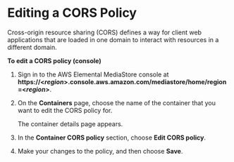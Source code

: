 # Editing a CORS Policy<a name="cors-policy-editing"></a>

Cross\-origin resource sharing \(CORS\) defines a way for client web applications that are loaded in one domain to interact with resources in a different domain\.

**To edit a CORS policy \(console\)**

1. Sign in to the AWS Elemental MediaStore console at **https://<*region*>\.console\.aws\.amazon\.com/mediastore/home/region=<*region*>**\.

1. On the **Containers** page, choose the name of the container that you want to edit the CORS policy for\.

   The container details page appears\. 

1. In the **Container CORS policy** section, choose **Edit CORS policy**\.

1. Make your changes to the policy, and then choose **Save**\.